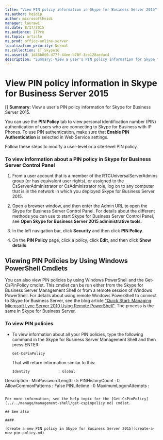 ```yaml
---
title: "View PIN policy information in Skype for Business Server 2015"
ms.author: heidip
author: microsoftheidi
manager: laurawi
ms.date: 8/17/2015
ms.audience: ITPro
ms.topic: article
ms.prod: office-online-server
localization_priority: Normal
ms.collection: IT_Skype16
ms.assetid: 1d48b060-d77f-44ee-b70f-3ce128aedac4
description: "Summary: View a user's PIN policy information for Skype for Business Server 2015."
---
```


# View PIN policy information in Skype for Business Server 2015
[]
 **Summary:** View a user's PIN policy information for Skype for Business Server 2015.
  
You can use the **PIN Policy** tab to view personal identification number (PIN) authentication of users who are connecting to Skype for Business with IP Phones. To use PIN authentication, make sure that **Enable PIN Authentication** is selected in Web Service settings.
  
Follow these steps to modify a user-level or a site-level PIN policy. 
  
### To view information about a PIN policy in Skype for Business Server Control Panel

1.  From a user account that is a member of the RTCUniversalServerAdmins group (or has equivalent user rights), or assigned to the CsServerAdministrator or CsAdministrator role, log on to any computer that is in the network in which you deployed Skype for Business Server 2015.
    
2. Open a browser window, and then enter the Admin URL to open the Skype for Business Server Control Panel. For details about the different methods you can use to start Skype for Business Server Control Panel, see **Open Skype for Business Server 2015 administrative tools**.
    
3. In the left navigation bar, click **Security** and then click **PIN Policy**.
    
4. On the **PIN Policy** page, click a policy, click **Edit**, and then click **Show details**.
    
## Viewing PIN Policies by Using Windows PowerShell Cmdlets

You can also view PIN policies by using Windows PowerShell and the Get-CsPinPolicy cmdlet. This cmdlet can be run either from the Skype for Business Server Management Shell or from a remote session of Windows PowerShell. For details about using remote Windows PowerShell to connect to Skype for Business Server, see the blog article ["Quick Start: Managing Microsoft Lync Server 2010 Using Remote PowerShell"](https://go.microsoft.com/fwlink/p/?linkId=255876). The process is the same in Skype for Business Server.
  
### To view PIN policies

- To view information about all your PIN policies, type the following command in the Skype for Business Server Management Shell and then press ENTER:
    
  ```
  Get-CsPinPolicy
  ```

    That will return information similar to this:
    
  ```
  Identity             : Global
Description          :
MinPasswordLength    : 5
PINHistoryCount      : 0
AllowCommonPatterns  : False
PINLifetime          : 0
MaximumLogonAttempts :
  ```

For more information, see the help topic for the [Get-CsPinPolicy](../../manage/management-shell/get-cspinpolicy.md) cmdlet.
  
## See also

#### 

[Create a new PIN policy in Skype for Business Server 2015](create-a-new-pin-policy.md)

